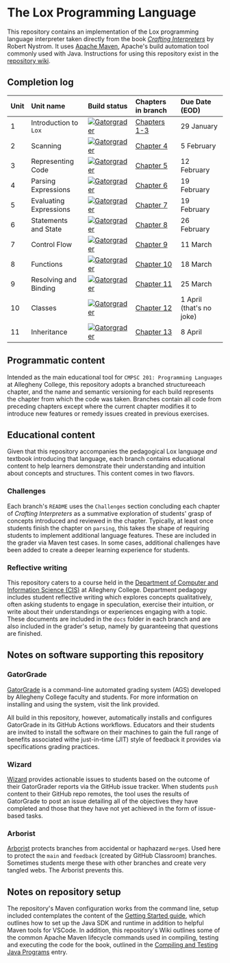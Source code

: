 # The Lox Programming Language

This repository contains an implementation of the Lox programming language interpreter
taken directly from the book [_Crafting Interpreters_](https://www.craftinginterpreters.com/)
by Robert Nystrom. It uses [Apache Maven](https://maven.apache.org/), Apache's build automation
tool commonly used with Java. Instructions for using this repository exist in the
[repository wiki](../../wiki/).

## Completion log

|Unit |Unit name |Build status |Chapters in branch |Due Date (EOD) |
|:----|:---------|:------------|:--------|:--------|
|1    |Introduction to `Lox` |[![Gatorgrader](../../actions/workflows/main.yml/badge.svg?branch=1-lox-introduction)](../../actions/workflows/main.yml) |[Chapters 1-3](../../tree/1-lox-introduction) | 29 January |
|2    |Scanning |[![Gatorgrader](../../actions/workflows/main.yml/badge.svg?branch=2-scanning)](../../actions/workflows/main.yml) |[Chapter 4](../../tree/2-scanning) | 5 February |
|3    |Representing Code |[![Gatorgrader](../../actions/workflows/main.yml/badge.svg?branch=3-representing-code)](../../actions/workflows/main.yml) |[Chapter 5](../../tree/3-representing-code) | 12 February |
|4    |Parsing Expressions |[![Gatorgrader](../../actions/workflows/main.yml/badge.svg?branch=4-parsing-expressions)](../../actions/workflows/main.yml) |[Chapter 6](../../tree/4-parsing-expressions) | 19 February |
|5    |Evaluating Expressions |[![Gatorgrader](../../actions/workflows/main.yml/badge.svg?branch=5-evaluating-expressions)](../../actions/workflows/main.yml) |[Chapter 7](../../tree/5-evaluating-expressions) | 19 February |
|6    |Statements and State |[![Gatorgrader](../../actions/workflows/main.yml/badge.svg?branch=6-statements-state)](../../actions/workflows/main.yml) |[Chapter 8](../../tree/6-statements-state) | 26 February |
|7    |Control Flow |[![Gatorgrader](../../actions/workflows/main.yml/badge.svg?branch=7-control-flow)](../../actions/workflows/main.yml) |[Chapter 9](../../tree/7-control-flow) | 11 March | 
|8    |Functions |[![Gatorgrader](../../actions/workflows/main.yml/badge.svg?branch=8-functions)](../../actions/workflows/main.yml) |[Chapter 10](../../tree/8-functions) | 18 March |
|9    |Resolving and Binding |[![Gatorgrader](../../actions/workflows/main.yml/badge.svg?branch=9-resolving-binding)](../../actions/workflows/main.yml) |[Chapter 11](../../tree/9-resolving-binding) | 25 March |
|10    |Classes |[![Gatorgrader](../../actions/workflows/main.yml/badge.svg?branch=10-representing-code)](../../actions/workflows/main.yml) |[Chapter 12](../../tree/10-classes) | 1 April (that's no joke) |
|11    |Inheritance |[![Gatorgrader](../../actions/workflows/main.yml/badge.svg?branch=11-inheritance)](../../actions/workflows/main.yml) |[Chapter 13](../../tree/13-inheritance) | 8 April |

## Programmatic content

Intended as the main educational tool for `CMPSC 201: Programming Languages` at Allegheny College,
this repository adopts a branched structureeach chapter, and the name and semantic versioning for each 
build represents the chapter from which the code was taken. Branches contain all code from preceding
chapters except where the current chapter modifies it to introduce new features or remedy issues 
created in previous exercises.

## Educational content

Given that this repository accompanies the pedagogical Lox language _and_ textbook introducing that 
language, each branch contains educational content to help learners demonstrate their understanding
and intuition about concepts and structures. This content comes in two flavors.

### Challenges

Each branch's `README` uses the `Challenges` section concluding each chapter of _Crafting Interpreters_ 
as a summative exploration of students' grasp of concepts introduced and reviewed in the chapter. Typically, 
at least once students finish the chapter on `parsing`, this takes the shape of requiring students to implement 
additional language features. These are included in the grader via Maven test cases. In some cases, additional
challenges have been added to create a deeper learning experience for students.

### Reflective writing

This repository caters to a course held in the 
[Department of Computer and Information Science (CIS)](https://www.cis.allegheny.edu/) at Allegheny College.
Department pedagogy includes student reflective writing which explores concepts qualitatively, often asking
students to engage in speculation, exercise their intuition, or write about their understandings or
experiences engaging with a topic. These documents are included in the `docs` folder in each branch and 
are also included in the grader's setup, namely by guaranteeing that questions are finished.

## Notes on software supporting this repository

### GatorGrade

[GatorGrade](https://github.com/GatorEducator/gatorgrade) is a command-line automated grading system (AGS) developed
by Allegheny College faculty and students. For more information on installing and using the system, visit
the link provided.

All build in this repository, however, automatically installs and configures GatorGrade in its GitHub Actions
workflows. Educators and their students are invited to install the software on their machines to gain the 
full range of benefits associated withe just-in-time (JIT) style of feedback it provides via specifications
grading practices.

### Wizard

[Wizard](https://github.com/term-world/wizard) provides actionable issues to students based on the outcome of 
their GatorGrader reports via the GitHub issue tracker. When students `push` content to their GitHub repo remotes,
the tool uses the results of GatorGrade to post an issue detailing all of the objectives they have completed and
those that they have not yet achieved in the form of issue-based tasks.

### Arborist

[Arborist](https://github.com/term-world/arborist) protects branches from accidental or haphazard `merge`s. Used
here to protect the `main` and `feedback` (created by GitHub Classroom) branches. Sometimes students merge these
with other branches and create very tangled webs. The Arborist prevents this.

## Notes on repository setup

The repository's Maven configuration works from the command line, setup included contemplates
the content of the [Getting Started guide](wiki/Getting-Started), which outlines how to set
up the Java SDK and runtime in addition to helpful Maven tools for VSCode. In addition, this
repository's Wiki outlines some of the common Apache Maven lifecycle commands used in compiling,
testing and executing the code for the book, outlined in the 
[Compiling and Testing Java Programs](wiki/Compiling-and-Testing-Java-Programs) entry.
